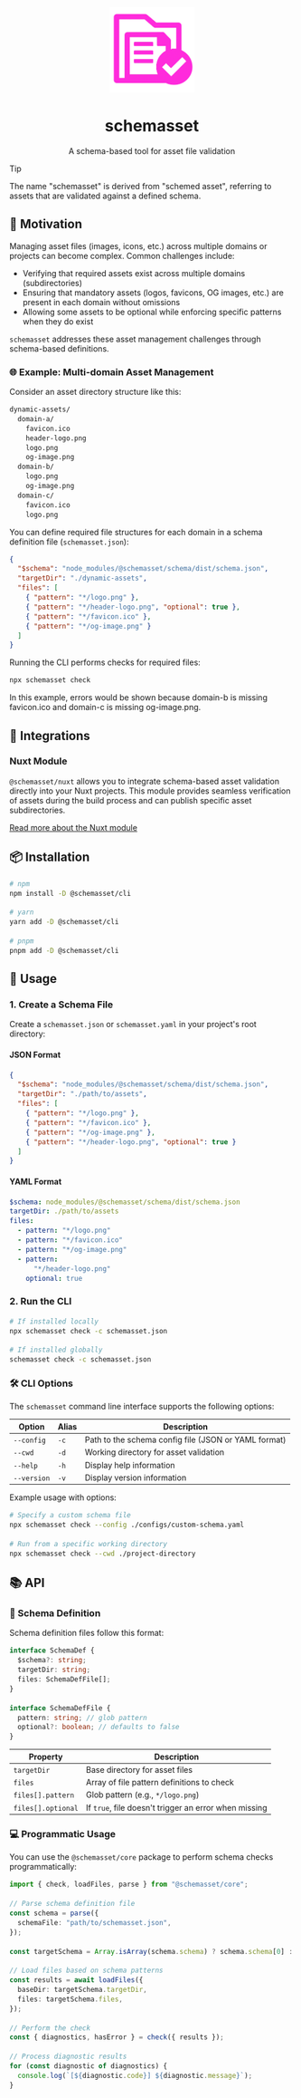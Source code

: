 <div align="center">

  <img src="https://github.com/mates-system/schemasset/blob/main/assets/schemasset.png?raw=true" alt="schemasset logo" height="150" width="150">

# schemasset

A schema-based tool for asset file validation

</div>

> [!TIP]
> The name "schemasset" is derived from "schemed asset", referring to assets that are validated against a defined schema.

## 🎯 Motivation

Managing asset files (images, icons, etc.) across multiple domains or projects can become complex. Common challenges include:

- Verifying that required assets exist across multiple domains (subdirectories)
- Ensuring that mandatory assets (logos, favicons, OG images, etc.) are present in each domain without omissions
- Allowing some assets to be optional while enforcing specific patterns when they do exist

`schemasset` addresses these asset management challenges through schema-based definitions.

### 🌐 Example: Multi-domain Asset Management

Consider an asset directory structure like this:

```txt
dynamic-assets/
  domain-a/
    favicon.ico
    header-logo.png
    logo.png
    og-image.png
  domain-b/
    logo.png
    og-image.png
  domain-c/
    favicon.ico
    logo.png
```

You can define required file structures for each domain in a schema definition file (`schemasset.json`):

```json
{
  "$schema": "node_modules/@schemasset/schema/dist/schema.json",
  "targetDir": "./dynamic-assets",
  "files": [
    { "pattern": "*/logo.png" },
    { "pattern": "*/header-logo.png", "optional": true },
    { "pattern": "*/favicon.ico" },
    { "pattern": "*/og-image.png" }
  ]
}
```

Running the CLI performs checks for required files:

```bash
npx schemasset check
```

In this example, errors would be shown because domain-b is missing favicon.ico and domain-c is missing og-image.png.

## 🔌 Integrations

### Nuxt Module

`@schemasset/nuxt` allows you to integrate schema-based asset validation directly into your Nuxt projects. This module provides seamless verification of assets during the build process and can publish specific asset subdirectories.

[Read more about the Nuxt module](./packages/nuxt/README.md)

## 📦 Installation

```bash
# npm
npm install -D @schemasset/cli

# yarn
yarn add -D @schemasset/cli

# pnpm
pnpm add -D @schemasset/cli
```

## 🚀 Usage

### 1. Create a Schema File

Create a `schemasset.json` or `schemasset.yaml` in your project's root directory:

#### JSON Format

```json
{
  "$schema": "node_modules/@schemasset/schema/dist/schema.json",
  "targetDir": "./path/to/assets",
  "files": [
    { "pattern": "*/logo.png" },
    { "pattern": "*/favicon.ico" },
    { "pattern": "*/og-image.png" },
    { "pattern": "*/header-logo.png", "optional": true }
  ]
}
```

#### YAML Format

```yaml
$schema: node_modules/@schemasset/schema/dist/schema.json
targetDir: ./path/to/assets
files:
  - pattern: "*/logo.png"
  - pattern: "*/favicon.ico"
  - pattern: "*/og-image.png"
  - pattern:
      "*/header-logo.png"
    optional: true
```

### 2. Run the CLI

```bash
# If installed locally
npx schemasset check -c schemasset.json

# If installed globally
schemasset check -c schemasset.json
```

### 🛠️ CLI Options

The `schemasset` command line interface supports the following options:

| Option | Alias | Description |
|--------|-------|-------------|
| `--config` | `-c` | Path to the schema config file (JSON or YAML format) |
| `--cwd` | `-d` | Working directory for asset validation |
| `--help` | `-h` | Display help information |
| `--version` | `-v` | Display version information |

Example usage with options:

```bash
# Specify a custom schema file
npx schemasset check --config ./configs/custom-schema.yaml

# Run from a specific working directory
npx schemasset check --cwd ./project-directory
```

## 📚 API

### 📝 Schema Definition

Schema definition files follow this format:

```ts
interface SchemaDef {
  $schema?: string;
  targetDir: string;
  files: SchemaDefFile[];
}

interface SchemaDefFile {
  pattern: string; // glob pattern
  optional?: boolean; // defaults to false
}
```

| Property | Description |
|----------|-------------|
| `targetDir` | Base directory for asset files |
| `files` | Array of file pattern definitions to check |
| `files[].pattern` | Glob pattern (e.g., `*/logo.png`) |
| `files[].optional` | If `true`, file doesn't trigger an error when missing |

### 💻 Programmatic Usage

You can use the `@schemasset/core` package to perform schema checks programmatically:

```ts
import { check, loadFiles, parse } from "@schemasset/core";

// Parse schema definition file
const schema = parse({
  schemaFile: "path/to/schemasset.json",
});

const targetSchema = Array.isArray(schema.schema) ? schema.schema[0] : schema.schema;

// Load files based on schema patterns
const results = await loadFiles({
  baseDir: targetSchema.targetDir,
  files: targetSchema.files,
});

// Perform the check
const { diagnostics, hasError } = check({ results });

// Process diagnostic results
for (const diagnostic of diagnostics) {
  console.log(`[${diagnostic.code}] ${diagnostic.message}`);
}
```
